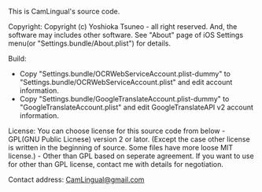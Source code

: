 This is CamLingual's source code.

Copyright:
  Copyright (c) Yoshioka Tsuneo - all right reserved.
  And, the software may includes other software. See "About" page of iOS Settings menu(or "Settings.bundle/About.plist") for details.

Build:
  - Copy "Settings.bundle/OCRWebServiceAccount.plist-dummy" to "Settings.bundle/OCRWebServiceAccount.plist" and edit account information.
  - Copy "Settings.bundle/GoogleTranslateAccount.plist-dummy" to "GoogleTranslateAccount.plist" and edit GoogleTranslateAPI v2 account information.

License:
  You can choose license for this source code from below
    - GPL(GNU Public Licnese) version 2 or lator.
      (Except the case other license is written in the beginning of source.
       Some files have more loose MIT license.)
    - Other than GPL based on seperate agreement.
       If you want to use for other than GPL license, contact me with details for negotiation.

Contact address:
  CamLingual@gmail.com

